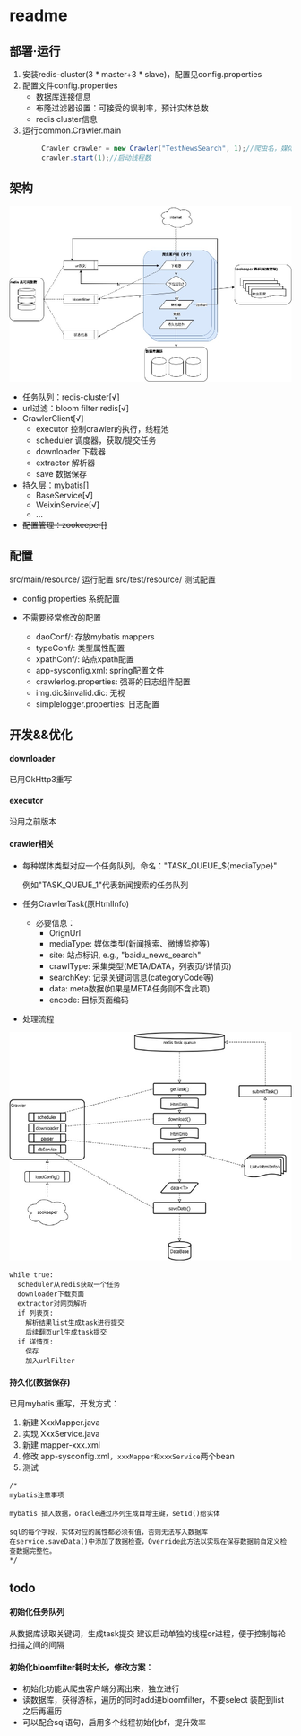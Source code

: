 


# readme


## 部署·运行

1. 安装redis-cluster(3 * master+3 * slave)，配置见config.properties
2. 配置文件config.properties
	- 数据库连接信息
	- 布隆过滤器设置：可接受的误判率，预计实体总数
	- redis cluster信息
2. 运行common.Crawler.main
``` java
        Crawler crawler = new Crawler("TestNewsSearch", 1);//爬虫名，媒体类型
        crawler.start(1);//启动线程数
```


## 架构

![架构图](images/CrawlerArchi.jpg)

- 任务队列：redis-cluster[√]
- url过滤：bloom filter redis[√]
- CrawlerClient[√]
    - executor 控制crawler的执行，线程池
    - scheduler 调度器，获取/提交任务
    - downloader 下载器
    - extractor 解析器
    - save 数据保存
- 持久层：mybatis[]
    - BaseService[√]
    - WeixinService[√]
    - ...
- ~~配置管理：zookeeper[]~~



## 配置
src/main/resource/ 运行配置
src/test/resource/ 测试配置

- config.properties 系统配置
- 不需要经常修改的配置

    - daoConf/: 存放mybatis mappers
    - typeConf/: 类型属性配置
    - xpathConf/: 站点xpath配置
    - app-sysconfig.xml: spring配置文件
    - crawlerlog.properties: 强哥的日志组件配置
    - img.dic&invalid.dic: 无视
    - simplelogger.properties: 日志配置

## 开发&&优化

#### downloader
已用OkHttp3重写

#### executor 
沿用之前版本


#### crawler相关


- 每种媒体类型对应一个任务队列，命名："TASK_QUEUE_${mediaType}"

    例如"TASK_QUEUE_1"代表新闻搜索的任务队列

- 任务CrawlerTask(原HtmlInfo)
    - 必要信息：
        - OrignUrl
        - mediaType: 媒体类型(新闻搜索、微博监控等)
        - site: 站点标识, e.g., "baidu_news_search"
        - crawlType: 采集类型(META/DATA，列表页/详情页)
        - searchKey: 记录关键词信息(categoryCode等)
        - data: meta数据(如果是META任务则不含此项)
        - encode: 目标页面编码

- 处理流程

![流程图](images/CrawlerClientProcess.jpg)

``` 伪代码
while true:
  scheduler从redis获取一个任务
  downloader下载页面
  extractor对网页解析
  if 列表页:
  	解析结果list生成task进行提交
  	后续翻页url生成task提交
  if 详情页:
  	保存
  	加入urlFilter
```

#### 持久化(数据保存)

已用mybatis 重写，开发方式：

1. 新建 XxxMapper.java
2. 实现 XxxService.java
3. 新建 mapper-xxx.xml
4. 修改 app-sysconfig.xml，```xxxMapper和xxxService```两个bean
5. 测试


```
/*
mybatis注意事项

mybatis 插入数据，oracle通过序列生成自增主键，setId()给实体

sql的每个字段，实体对应的属性都必须有值，否则无法写入数据库
在service.saveData()中添加了数据检查，Override此方法以实现在保存数据前自定义检查数据完整性。
*/
```

## todo

#### 初始化任务队列
从数据库读取关键词，生成task提交
建议启动单独的线程or进程，便于控制每轮扫描之间的间隔
#### 初始化bloomfilter耗时太长，修改方案：
- 初始化功能从爬虫客户端分离出来，独立进行
- 读数据库，获得游标，遍历的同时add进bloomfilter，不要select 装配到list之后再遍历
- 可以配合sql语句，启用多个线程初始化bf，提升效率

